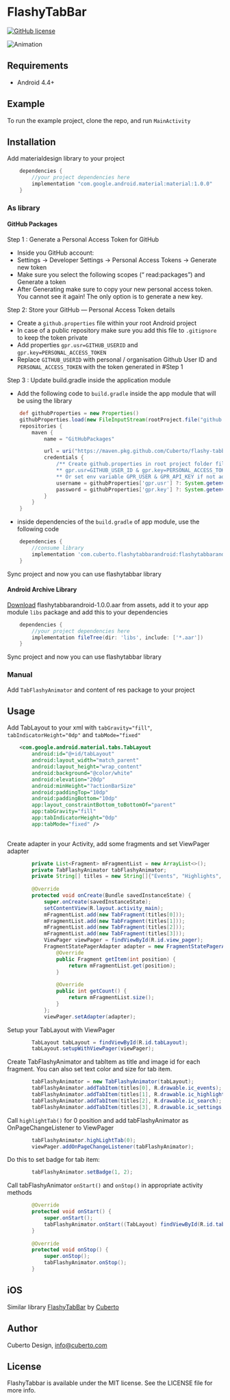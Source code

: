# FlashyTabBar

[![GitHub license](https://img.shields.io/badge/license-MIT-lightgrey.svg)](https://raw.githubusercontent.com/Cuberto/flashy-tabbar-android/master/LICENSE)

![Animation](https://raw.githubusercontent.com/Cuberto/flashy-tabbar-android/master/Screenshots/animation.gif)

## Requirements

- Android 4.4+

## Example

To run the example project, clone the repo, and run `MainActivity`

## Installation
Add materialdesign library to your project

```groovy
    dependencies {
        //your project dependencies here
        implementation "com.google.android.material:material:1.0.0"
    } 
```

### As library

#### GitHub Packages

Step 1 : Generate a Personal Access Token for GitHub
- Inside you GitHub account:
- Settings -> Developer Settings -> Personal Access Tokens -> Generate new token
- Make sure you select the following scopes (“ read:packages”) and Generate a token
- After Generating make sure to copy your new personal access token. You cannot see it again! The only option is to generate a new key.

Step 2: Store your GitHub — Personal Access Token details
- Create a `github.properties` file within your root Android project
- In case of a public repository make sure you add this file to `.gitignore` to keep the token private
- Add properties `gpr.usr=GITHUB_USERID` and `gpr.key=PERSONAL_ACCESS_TOKEN`
- Replace `GITHUB_USERID` with personal / organisation Github User ID and `PERSONAL_ACCESS_TOKEN` with the token generated in #Step 1

Step 3 : Update build.gradle inside the application module
- Add the following code to `build.gradle` inside the app module that will be using the library
```groovy
    def githubProperties = new Properties()
    githubProperties.load(new FileInputStream(rootProject.file("github.properties")))
    repositories {
        maven {
            name = "GitHubPackages"

            url = uri("https://maven.pkg.github.com/Cuberto/flashy-tabbar-android")
            credentials {
                /** Create github.properties in root project folder file with     
                ** gpr.usr=GITHUB_USER_ID & gpr.key=PERSONAL_ACCESS_TOKEN 
                ** Or set env variable GPR_USER & GPR_API_KEY if not adding a properties file**/
                username = githubProperties['gpr.usr'] ?: System.getenv("GPR_USER")
                password = githubProperties['gpr.key'] ?: System.getenv("GPR_API_KEY")
            }
        }
    }
```
- inside dependencies of the `build.gradle` of app module, use the following code
```groovy
    dependencies {
        //consume library
        implementation 'com.cuberto.flashytabbarandroid:flashytabbarandroid:1.0.0'
    }
```
Sync project and now you can use flashytabbar library

#### Android Archive Library

[Download](https://github.com/Cuberto/flashy-tabbar-android/packages/93596) flashytabbarandroid-1.0.0.aar from assets, add it to your app module `libs` package and add this to your dependencies
```groovy
    dependencies {
        //your project dependencies here
        implementation fileTree(dir: 'libs', include: ['*.aar'])
    }

```
Sync project and now you can use flashytabbar library

### Manual

Add `TabFlashyAnimator` and content of res package to your project

## Usage

Add TabLayout to your xml with `tabGravity="fill"`, `tabIndicatorHeight="0dp"` and `tabMode="fixed"`

```xml
    <com.google.android.material.tabs.TabLayout
        android:id="@+id/tabLayout"
        android:layout_width="match_parent"
        android:layout_height="wrap_content"
        android:background="@color/white"
        android:elevation="20dp"
        android:minHeight="?actionBarSize"
        android:paddingTop="10dp"
        android:paddingBottom="10dp"
        app:layout_constraintBottom_toBottomOf="parent"
        app:tabGravity="fill"
        app:tabIndicatorHeight="0dp"
        app:tabMode="fixed" />
        
```

Create adapter in your Activity, add some fragments and set ViewPager adapter
```java
        private List<Fragment> mFragmentList = new ArrayList<>();
        private TabFlashyAnimator tabFlashyAnimator;
        private String[] titles = new String[]{"Events", "Highlights", "Search", "Settings"};
        
        @Override
        protected void onCreate(Bundle savedInstanceState) {
            super.onCreate(savedInstanceState);
            setContentView(R.layout.activity_main);
            mFragmentList.add(new TabFragment(titles[0]));
            mFragmentList.add(new TabFragment(titles[1]));
            mFragmentList.add(new TabFragment(titles[2]));
            mFragmentList.add(new TabFragment(titles[3]));
            ViewPager viewPager = findViewById(R.id.view_pager);
            FragmentStatePagerAdapter adapter = new FragmentStatePagerAdapter(getSupportFragmentManager()) {
                @Override
                public Fragment getItem(int position) {
                    return mFragmentList.get(position);
                }
        
                @Override
                public int getCount() {
                    return mFragmentList.size();
                }
            };
            viewPager.setAdapter(adapter);

```

Setup your TabLayout with ViewPager
```java
        TabLayout tabLayout = findViewById(R.id.tabLayout);
        tabLayout.setupWithViewPager(viewPager);
```

Create TabFlashyAnimator and tabItem as title and image id for each fragment. You can also set text color and size for tab item.
```java
        tabFlashyAnimator = new TabFlashyAnimator(tabLayout);
        tabFlashyAnimator.addTabItem(titles[0], R.drawable.ic_events);
        tabFlashyAnimator.addTabItem(titles[1], R.drawable.ic_highlights);
        tabFlashyAnimator.addTabItem(titles[2], R.drawable.ic_search);
        tabFlashyAnimator.addTabItem(titles[3], R.drawable.ic_settings, R.color.colorAccent, getResources().getDimension(R.dimen.big_text));
```
Call `highlightTab()` for 0 position and add tabFlashyAnimator as OnPageChangeListener to ViewPager
```java
        tabFlashyAnimator.highLightTab(0);
        viewPager.addOnPageChangeListener(tabFlashyAnimator);
```

Do this to set badge for tab item:
```java
        tabFlashyAnimator.setBadge(1, 2);
```


Call tabFlashyAnimator `onStart()` and `onStop()` in appropriate activity methods
```java
        @Override
        protected void onStart() {
            super.onStart();
            tabFlashyAnimator.onStart((TabLayout) findViewById(R.id.tabLayout));
        }
    
        @Override
        protected void onStop() {
            super.onStop();
            tabFlashyAnimator.onStop();
        }
```

## iOS

Similar library [FlashyTabBar](https://github.com/Cuberto/flashy-tabbar) by [Cuberto](https://github.com/Cuberto)

## Author

Cuberto Design, info@cuberto.com

## License

FlashyTabbar is available under the MIT license. See the LICENSE file for more info.
